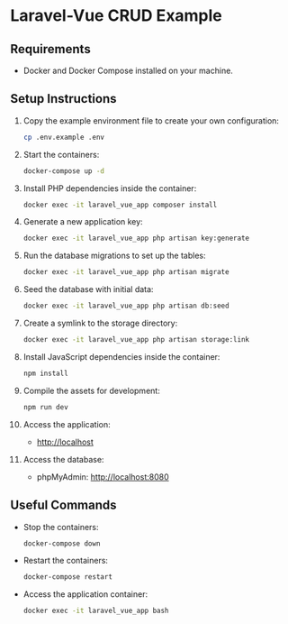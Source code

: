 # Laravel-Vue CRUD Example

## Requirements
- Docker and Docker Compose installed on your machine.

## Setup Instructions

1. Copy the example environment file to create your own configuration:
   ```sh
   cp .env.example .env
   ```

2. Start the containers:
   ```sh
   docker-compose up -d
   ```

3. Install PHP dependencies inside the container:
   ```sh
   docker exec -it laravel_vue_app composer install
   ```

4. Generate a new application key:
   ```sh
   docker exec -it laravel_vue_app php artisan key:generate
   ```

5. Run the database migrations to set up the tables:
   ```sh
   docker exec -it laravel_vue_app php artisan migrate
   ```

6. Seed the database with initial data:
   ```sh
   docker exec -it laravel_vue_app php artisan db:seed
   ```

7. Create a symlink to the storage directory:
   ```sh
   docker exec -it laravel_vue_app php artisan storage:link
   ```

8. Install JavaScript dependencies inside the container:
   ```sh
   npm install
   ```

9. Compile the assets for development:
   ```sh
   npm run dev
   ```

10. Access the application:
    - [http://localhost](http://localhost)

11. Access the database:
    - phpMyAdmin: [http://localhost:8080](http://localhost:8080)

## Useful Commands

- Stop the containers:
  ```sh
  docker-compose down
  ```

- Restart the containers:
  ```sh
  docker-compose restart
  ```

- Access the application container:
  ```sh
  docker exec -it laravel_vue_app bash
  ```
